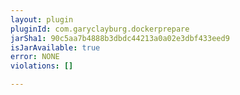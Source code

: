 ```yaml
---
layout: plugin
pluginId: com.garyclayburg.dockerprepare
jarSha1: 90c5aa7b4888b3dbdc44213a0a02e3dbf433eed9
isJarAvailable: true
error: NONE
violations: []

---
```

